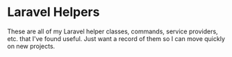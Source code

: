 # Laravel Helpers

These are all of my Laravel helper classes, commands, service providers, etc.
that I've found useful. Just want a record of them so I can move quickly on new
projects.
